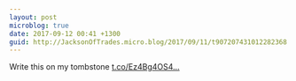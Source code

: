 ```yaml
---
layout: post
microblog: true
date: 2017-09-12 00:41 +1300
guid: http://JacksonOfTrades.micro.blog/2017/09/11/t907207431012282368.html
---
```

Write this on my tombstone [t.co/Ez4Bg4OS4...](https://t.co/Ez4Bg4OS4H)

